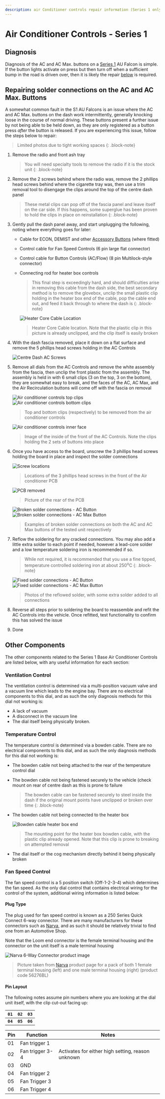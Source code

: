 ```yaml
---
description: air Conditioner controls repair information (Series 1 only)
---
```


# Air Conditioner Controls - Series 1

## Diagnosis

Diagnosis of the AC and AC Max. buttons on a [Series 1](../../Miscellaneous/SeriesInformation/SeriesInformation.md#series-1) AU Falcon is simple. If the button lights activate on press but then turn off when a sufficient bump in the road is driven over, then it is likely the repair [below](#repairing-solder-connections-on-the-ac-and-ac-max-buttons) is required.

## Repairing solder connections on the AC and AC Max. Buttons

A somewhat common fault in the S1 AU Falcons is an issue where the AC and AC Max. buttons on the dash work intermittently, generally knocking loose in the course of normal driving. These buttons present a further issue by not being able to be held down, as they are only registered as a button press *after* the button is released. If you are experiencing this issue, follow the steps below to repair:

> Limited photos due to tight working spaces
{: .block-note}

1. Remove the radio and front ash tray

    > You will need specialty tools to remove the radio if it is the stock unit
    {: .block-note}

1. Remove the 2 screws behind where the radio was, remove the 2 phillips head screws behind where the cigarette tray was, then use a trim removal tool to disengage the clips around the top of the centre dash panel

    > These metal clips can pop off of the fascia panel and leave itself on the car side. If this happens, some superglue has been proven to hold the clips in place on reinstallation
    {: .block-note}

1. Gently pull the dash panel away, and start unplugging the following, noting where everything goes for later:

    - Cable for ECON, DEMIST and other [Accessory Buttons](../CentreConsoleButtons/CentreConsoleButtons.md) (where fitted)
    - Control cable for Fan Speed Controls (6 pin large flat connector)
    - Control cable for Button Controls (AC/Flow) (8 pin Multilock-style connector)
    - Connecting rod for heater box controls

        > This final step is exceedingly hard, and should difficulties arise in removing this cable from the dash side, the best secondary method is to remove the glovebox, unclip the small plastic clip holding in the heater box end of the cable, pop the cable end out, and feed it back through to where the dash is
        {: .block-note}

        ![Heater Core Cable Location](./heater-box-cable.png)
        > Heater Core Cable location. Note that the plastic clip in this picture is already unclipped, and the clip itself is easily broken

1. With the dash fascia removed, place it down on a flat surface and remove the 5 phillips head screws holding in the AC Controls

    ![Centre Dash AC Screws](./ac-controls-rear.jpg)

1. Remove all dials from the AC Controls and remove the white assembly from the fascia, then unclip the front plastic from the assembly. The assembly is held in with 6 small clips (3 on the top, 3 on the bottom), they are somewhat easy to break, and the faces of the AC, AC Max, and the Air Recirculation buttons will come off with the fascia on removal

    ![Air conditioner controls top clips](./ac-top-clips.jpg)
    ![Air conditioner controls bottom clips](./ac-bottom-clips.jpg)
    > Top and bottom clips (respectively) to be removed from the air conditioner controls

    ![Air conditioner controls inner face](./ac-button-clips.jpg)
    > Image of the inside of the front of the AC Controls. Note the clips holding the 2 sets of buttons into place

1. Once you have access to the board, unscrew the 3 phillips head screws holding the board in place and inspect the solder connections

    ![Screw locations](./ac-pcb-screws.jpg)
    > Locations of the 3 phillips head screws in the front of the Air conditioner PCB

    ![PCB removed](./ac-pcb-rear.jpg)
    > Picture of the rear of the PCB

    ![Broken solder connections - AC Button](./broken-solder-ac.jpg)
    ![Broken solder connections - AC Max Button](./broken-solder-ac-max.jpg)

    > Examples of broken solder connections on both the AC and AC Max buttons of the tested unit respectively

1. Reflow the soldering for any cracked connections. You may also add a little extra solder to each point if needed, however a lead-core solder and a low temperature soldering iron is recommended if so.

    > While not required, it is recommended that you use a fine tipped, temperature controlled soldering iron at about 250<sup>o</sup>C
    {: .block-note}

    ![Fixed solder connections - AC Button](./fixed-solder-ac.jpg)
    ![Fixed solder connections - AC Max Button](./fixed-solder-ac-max.jpg)

    > Photos of the reflowed solder, with some extra solder added to all connections

1. Reverse all steps prior to soldering the board to reassemble and refit the AC Controls into the vehicle. Once refitted, test functionality to confirm this has solved the issue

1. Done

## Other Components

The other components related to the Series 1 Base Air Conditioner Controls are listed below, with any useful information for each section:

### Ventilation Control

The ventilation control is determined via a multi-position vacuum valve and a vacuum line which leads to the engine bay. There are no electrical components to this dial, and as such the only diagnosis methods for this dial not working is:
- A lack of vacuum
- A disconnect in the vacuum line
- The dial itself being physically broken.

### Temperature Control

The temperature control is determined via a bowden cable. There are no electrical components to this dial, and as such the only diagnosis methods for this dial not working is:
- The bowden cable not being attached to the rear of the temperature control dial
- The bowden cable not being fastened securely to the vehicle (check mount on rear of centre dash as this is prone to failure

    > The bowden cable can be fastened securely to steel inside the dash if the original mount points have unclipped or broken over time
    {: .block-note}

- The bowden cable not being connected to the heater box

    ![Bowden cable heater box end](./heater-box-cable.png)

    > The mounting point for the heater box bowden cable, with the plastic clip already opened. Note that this clip is prone to breaking on attempted removal

- The dial itself or the cog mechanism directly behind it being physically broken

### Fan Speed Control

The fan speed control is a 5 position switch (Off-1-2-3-4) which determines the fan speed. As the only dial control that contains electrical wiring for the control of the system, additional wiring information is listed below:

#### Plug Type

The plug used for fan speed control is known as a 250 Series Quick Connect 6-way connector. There are many manufacturers for these connectors such as [Narva](../../Credits.md#sources), and as such it should be relatively trivial to find one from an Automotive Shop.

Note that the Loom end connector is the female terminal housing and the connector on the unit itself is a male terminal housing

![Narva 6-Way Connector product image](./6-way-connector.png)
> Picture taken from [Narva](../../Credits.md#sources) product page for a pack of both 1 female terminal housing (left) and one male terminal housing (right) (product code 56276BL)

#### Pin Layout

The following notes assume pin numbers where you are looking at the dial unit itself, with the clip cut-out facing up:

| `01` | `02` | `03` |
| -- | -- | -- |
| **`04`** | **`05`** | **`06`** |

| Pin | Function | Notes |
| --- | --- | --- |
| 01 | Fan trigger 1 | |
| 02 | Fan trigger 3-4 | Activates for either high setting, reason unknown |
| 03 | GND | |
| 04 | Fan trigger 2 | |
| 05 | Fan Trigger 3 | |
| 06 | Fan Trigger 4 | |

<!-- TODO confirm and finish

### Main PCB plug

There is 1 


| Pin | Function | Notes |
| --- | --- | --- |
| 01 | LED -? | |
| 02 | | |
| 03 | | |
| 04 | LED +? | |
| 05 | GND | |
| 06 | | |
| 07 | | |
| 08 | | | -->